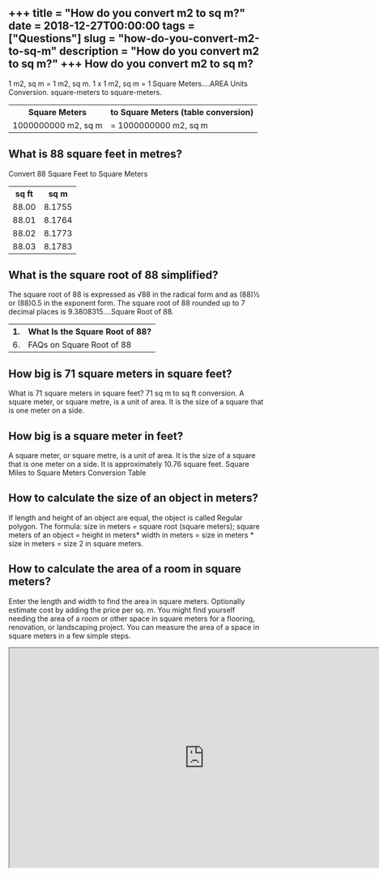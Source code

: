 +++
title = "How do you convert m2 to sq m?"
date = 2018-12-27T00:00:00
tags = ["Questions"]
slug = "how-do-you-convert-m2-to-sq-m"
description = "How do you convert m2 to sq m?"
+++
How do you convert m2 to sq m?
------------------------------

1 m2, sq m = 1 m2, sq m. 1 x 1 m2, sq m = 1 Square Meters….AREA Units Conversion. square-meters to square-meters.

<table><tr><th>Square Meters</th><th>to Square Meters (table conversion)</th></tr><tr><td>1000000000 m2, sq m</td><td>= 1000000000 m2, sq m</td></tr></table>

What is 88 square feet in metres?
---------------------------------

Convert 88 Square Feet to Square Meters

<table><tr><th>sq ft</th><th>sq m</th></tr><tr><td>88.00</td><td>8.1755</td></tr><tr><td>88.01</td><td>8.1764</td></tr><tr><td>88.02</td><td>8.1773</td></tr><tr><td>88.03</td><td>8.1783</td></tr></table>

What is the square root of 88 simplified?
-----------------------------------------

The square root of 88 is expressed as √88 in the radical form and as (88)½ or (88)0.5 in the exponent form. The square root of 88 rounded up to 7 decimal places is 9.3808315….Square Root of 88.

<table><tr><th>1.</th><th>What Is the Square Root of 88?</th></tr><tr><td>6.</td><td>FAQs on Square Root of 88</td></tr></table>

How big is 71 square meters in square feet?
-------------------------------------------

What is 71 square meters in square feet? 71 sq m to sq ft conversion. A square meter, or square metre, is a unit of area. It is the size of a square that is one meter on a side.

How big is a square meter in feet?
----------------------------------

A square meter, or square metre, is a unit of area. It is the size of a square that is one meter on a side. It is approximately 10.76 square feet. Square Miles to Square Meters Conversion Table

How to calculate the size of an object in meters?
-------------------------------------------------

If length and height of an object are equal, the object is called Regular polygon. The formula: size in meters = square root (square meters); square meters of an object = height in meters\* width in meters = size in meters \* size in meters = size 2 in square meters.

How to calculate the area of a room in square meters?
-----------------------------------------------------

Enter the length and width to find the area in square meters. Optionally estimate cost by adding the price per sq. m. You might find yourself needing the area of a room or other space in square meters for a flooring, renovation, or landscaping project. You can measure the area of a space in square meters in a few simple steps.

<iframe allow="accelerometer; autoplay; clipboard-write; encrypted-media; gyroscope; picture-in-picture" allowfullscreen="" class="__youtube_prefs__  epyt-is-override  no-lazyload" data-no-lazy="1" data-origheight="433" data-origwidth="770" data-skipgform_ajax_framebjll="" height="433" id="_ytid_86437" loading="lazy" src="https://www.youtube.com/embed/i9i6ULr_wN0?enablejsapi=1&autoplay=0&cc_load_policy=0&cc_lang_pref=&iv_load_policy=1&loop=0&modestbranding=0&rel=1&fs=1&playsinline=0&autohide=2&theme=dark&color=red&controls=1&" title="YouTube player" width="770"></iframe>